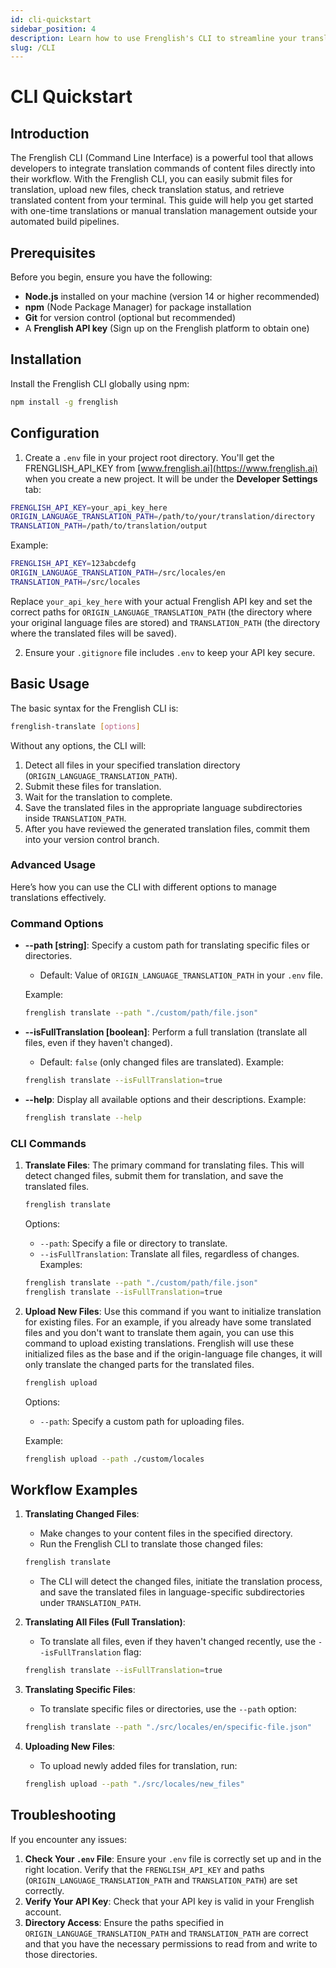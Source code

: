 ```yaml
---
id: cli-quickstart
sidebar_position: 4
description: Learn how to use Frenglish's CLI to streamline your translation workflow
slug: /CLI
---
```


# CLI Quickstart

## Introduction

The Frenglish CLI (Command Line Interface) is a powerful tool that allows developers to integrate translation commands of content files directly into their workflow. With the Frenglish CLI, you can easily submit files for translation, upload new files, check translation status, and retrieve translated content from your terminal. This guide will help you get started with one-time translations or manual translation management outside your automated build pipelines.

## Prerequisites

Before you begin, ensure you have the following:

- **Node.js** installed on your machine (version 14 or higher recommended)
- **npm** (Node Package Manager) for package installation
- **Git** for version control (optional but recommended)
- A **Frenglish API key** (Sign up on the Frenglish platform to obtain one)

## Installation

Install the Frenglish CLI globally using npm:

```bash
npm install -g frenglish
```

## Configuration

1. Create a `.env` file in your project root directory. You'll get the FRENGLISH_API_KEY from [www.frenglish.ai](https://www.frenglish.ai) when you create a new project. It will be under the **Developer Settings** tab:

```bash
FRENGLISH_API_KEY=your_api_key_here
ORIGIN_LANGUAGE_TRANSLATION_PATH=/path/to/your/translation/directory
TRANSLATION_PATH=/path/to/translation/output
```

Example:

```bash
FRENGLISH_API_KEY=123abcdefg
ORIGIN_LANGUAGE_TRANSLATION_PATH=/src/locales/en
TRANSLATION_PATH=/src/locales
```

Replace `your_api_key_here` with your actual Frenglish API key and set the correct paths for `ORIGIN_LANGUAGE_TRANSLATION_PATH` (the directory where your original language files are stored) and `TRANSLATION_PATH` (the directory where the translated files will be saved).

2. Ensure your `.gitignore` file includes `.env` to keep your API key secure.

## Basic Usage

The basic syntax for the Frenglish CLI is:

```bash
frenglish-translate [options]
```

Without any options, the CLI will:

1. Detect all files in your specified translation directory (`ORIGIN_LANGUAGE_TRANSLATION_PATH`).
2. Submit these files for translation.
3. Wait for the translation to complete.
4. Save the translated files in the appropriate language subdirectories inside `TRANSLATION_PATH`.
5. After you have reviewed the generated translation files, commit them into your version control branch.

### Advanced Usage

Here’s how you can use the CLI with different options to manage translations effectively.

### Command Options

- **--path [string]**: Specify a custom path for translating specific files or directories.
  - Default: Value of `ORIGIN_LANGUAGE_TRANSLATION_PATH` in your `.env` file.

  Example:
  ```bash
  frenglish translate --path "./custom/path/file.json"
  ```

- **--isFullTranslation [boolean]**: Perform a full translation (translate all files, even if they haven't changed).
  - Default: `false` (only changed files are translated).
  Example:
  ```bash
  frenglish translate --isFullTranslation=true
  ```
- **--help**: Display all available options and their descriptions.
  Example:
  ```bash
  frenglish translate --help
  ```
### CLI Commands
1. **Translate Files**:
   The primary command for translating files. This will detect changed files, submit them for translation, and save the translated files.
   ```bash
   frenglish translate
   ```
   Options:
   - `--path`: Specify a file or directory to translate.
   - `--isFullTranslation`: Translate all files, regardless of changes.
   Examples:
   ```bash
   frenglish translate --path "./custom/path/file.json"
   frenglish translate --isFullTranslation=true
   ```
2. **Upload New Files**:
   Use this command if you want to initialize translation for existing files. For an example, if you already have some translated files and you don't want to translate them again, you can use this command to upload existing translations. Frenglish will use these initialized files as the base and if the origin-language file changes, it will only translate the changed parts for the translated files.

   ```bash
   frenglish upload
   ```

   Options:
   - `--path`: Specify a custom path for uploading files.

   Example:
   ```bash
   frenglish upload --path ./custom/locales
   ```

## Workflow Examples

1. **Translating Changed Files**:
   - Make changes to your content files in the specified directory.
   - Run the Frenglish CLI to translate those changed files:

   ```bash
   frenglish translate
   ```

   - The CLI will detect the changed files, initiate the translation process, and save the translated files in language-specific subdirectories under `TRANSLATION_PATH`.

2. **Translating All Files (Full Translation)**:
   - To translate all files, even if they haven't changed recently, use the `--isFullTranslation` flag:
   ```bash
   frenglish translate --isFullTranslation=true
   ```
3. **Translating Specific Files**:
   - To translate specific files or directories, use the `--path` option:
   ```bash
   frenglish translate --path "./src/locales/en/specific-file.json"
   ```
4. **Uploading New Files**:
   - To upload newly added files for translation, run:
   ```bash
   frenglish upload --path "./src/locales/new_files"
   ```
## Troubleshooting
If you encounter any issues:
1. **Check Your `.env` File**:
   Ensure your `.env` file is correctly set up and in the right location. Verify that the `FRENGLISH_API_KEY` and paths (`ORIGIN_LANGUAGE_TRANSLATION_PATH` and `TRANSLATION_PATH`) are set correctly.
2. **Verify Your API Key**:
   Check that your API key is valid in your Frenglish account.
3. **Directory Access**:
   Ensure the paths specified in `ORIGIN_LANGUAGE_TRANSLATION_PATH` and `TRANSLATION_PATH` are correct and that you have the necessary permissions to read from and write to those directories.